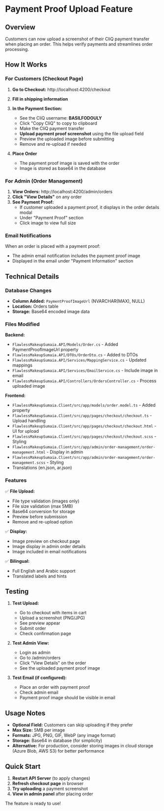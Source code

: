 # Payment Proof Upload Feature

## Overview
Customers can now upload a screenshot of their CliQ payment transfer when placing an order. This helps verify payments and streamlines order processing.

## How It Works

### For Customers (Checkout Page)

1. **Go to Checkout:** http://localhost:4200/checkout
2. **Fill in shipping information**
3. **In the Payment Section:**
   - See the CliQ username: **BASILFODOULY**
   - Click "Copy CliQ" to copy to clipboard
   - Make the CliQ payment transfer
   - **Upload payment proof screenshot** using the file upload field
   - Preview the uploaded image before submitting
   - Remove and re-upload if needed

4. **Place Order**
   - The payment proof image is saved with the order
   - Image is stored as base64 in the database

### For Admin (Order Management)

1. **View Orders:** http://localhost:4200/admin/orders
2. **Click "View Details"** on any order
3. **See Payment Proof:**
   - If customer uploaded a payment proof, it displays in the order details modal
   - Under "Payment Proof" section
   - Click image to view full size

### Email Notifications

When an order is placed with a payment proof:
- The admin email notification includes the payment proof image
- Displayed in the email under "Payment Information" section

## Technical Details

### Database Changes
- **Column Added:** `PaymentProofImageUrl` (NVARCHAR(MAX), NULL)
- **Location:** Orders table
- **Storage:** Base64 encoded image data

### Files Modified

**Backend:**
- `FlawlessMakeupSumaia.API/Models/Order.cs` - Added PaymentProofImageUrl property
- `FlawlessMakeupSumaia.API/DTOs/OrderDto.cs` - Added to DTOs
- `FlawlessMakeupSumaia.API/Services/MappingService.cs` - Updated mappings
- `FlawlessMakeupSumaia.API/Services/EmailService.cs` - Include image in email
- `FlawlessMakeupSumaia.API/Controllers/OrdersController.cs` - Process uploaded image

**Frontend:**
- `FlawlessMakeupSumaia.Client/src/app/models/order.model.ts` - Added property
- `FlawlessMakeupSumaia.Client/src/app/pages/checkout/checkout.ts` - Upload handling
- `FlawlessMakeupSumaia.Client/src/app/pages/checkout/checkout.html` - UI for upload
- `FlawlessMakeupSumaia.Client/src/app/pages/checkout/checkout.scss` - Styling
- `FlawlessMakeupSumaia.Client/src/app/admin/order-management/order-management.html` - Display in admin
- `FlawlessMakeupSumaia.Client/src/app/admin/order-management/order-management.scss` - Styling
- Translations (en.json, ar.json)

### Features

✅ **File Upload:**
- File type validation (images only)
- File size validation (max 5MB)
- Base64 conversion for storage
- Preview before submission
- Remove and re-upload option

✅ **Display:**
- Image preview on checkout page
- Image display in admin order details
- Image included in email notifications

✅ **Bilingual:**
- Full English and Arabic support
- Translated labels and hints

## Testing

1. **Test Upload:**
   - Go to checkout with items in cart
   - Upload a screenshot (PNG/JPG)
   - See preview appear
   - Submit order
   - Check confirmation page

2. **Test Admin View:**
   - Login as admin
   - Go to /admin/orders
   - Click "View Details" on the order
   - See the uploaded payment proof image

3. **Test Email (if configured):**
   - Place an order with payment proof
   - Check admin email
   - Payment proof image should be visible in email

## Usage Notes

- **Optional Field:** Customers can skip uploading if they prefer
- **Max Size:** 5MB per image
- **Formats:** JPG, PNG, GIF, WebP (any image format)
- **Storage:** Base64 in database (for simplicity)
- **Alternative:** For production, consider storing images in cloud storage (Azure Blob, AWS S3) for better performance

## Quick Start

1. **Restart API Server** (to apply changes)
2. **Refresh checkout page** in browser
3. **Try uploading** a payment screenshot
4. **View in admin panel** after placing order

The feature is ready to use!

